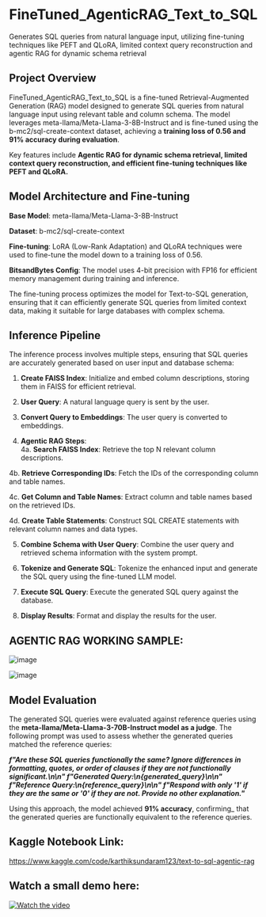 # FineTuned_AgenticRAG_Text_to_SQL

Generates SQL queries from natural language input, utilizing fine-tuning techniques like PEFT and QLoRA, limited context query reconstruction and agentic RAG for dynamic schema retrieval

## Project Overview
  
FineTuned_AgenticRAG_Text_to_SQL is a fine-tuned Retrieval-Augmented Generation (RAG) model designed to generate SQL queries from natural language input using relevant table and column schema. The model leverages meta-llama/Meta-Llama-3-8B-Instruct and is fine-tuned using the b-mc2/sql-create-context dataset, achieving a **training loss of 0.56 and 91% accuracy during evaluation**.

Key features include **Agentic RAG for dynamic schema retrieval, limited context query reconstruction, and efficient fine-tuning techniques like PEFT and QLoRA.**

  
## Model Architecture and Fine-tuning  
    
**Base Model**: meta-llama/Meta-Llama-3-8B-Instruct   
  
**Dataset**: b-mc2/sql-create-context    
  
**Fine-tuning**: LoRA (Low-Rank Adaptation) and QLoRA techniques were used to fine-tune the model down to a training loss of 0.56.  
  
**BitsandBytes Config**: The model uses 4-bit precision with FP16 for efficient memory management during training and inference.  
  
The fine-tuning process optimizes the model for Text-to-SQL generation, ensuring that it can efficiently generate SQL queries from limited context data, making it suitable for large databases with complex schema.    
  
## Inference Pipeline
  
The inference process involves multiple steps, ensuring that SQL queries are accurately generated based on user input and database schema:

1. **Create FAISS Index**: Initialize and embed column descriptions, storing them in FAISS for efficient retrieval.
  
2. **User Query**: A natural language query is sent by the user.

3. **Convert Query to Embeddings**: The user query is converted to embeddings.
   
4. **Agentic RAG Steps**:  
4a. **Search FAISS Index**: Retrieve the top N relevant column descriptions.  

4b. **Retrieve Corresponding IDs**: Fetch the IDs of the corresponding column and table names.  

4c. **Get Column and Table Names**: Extract column and table names based on the retrieved IDs.  

4d. **Create Table Statements**: Construct SQL CREATE statements with relevant column names and data types.  
  
5. **Combine Schema with User Query**: Combine the user query and retrieved schema information with the system prompt.
      
6. **Tokenize and Generate SQL**: Tokenize the enhanced input and generate the SQL query using the fine-tuned LLM model.
     
7. **Execute SQL Query**: Execute the generated SQL query against the database.
    
8. **Display Results**: Format and display the results for the user.  
    
## AGENTIC RAG WORKING SAMPLE:
  
  ![image](https://github.com/user-attachments/assets/ac67f30b-5fbe-45ac-b2b6-efcc1a9fbea4)
  
  ![image](https://github.com/user-attachments/assets/3d4d99a3-55d9-4018-960d-fcbb8af7089e)
   

            
## Model Evaluation
  
The generated SQL queries were evaluated against reference queries using the **meta-llama/Meta-Llama-3-70B-Instruct model as a judge**. The following prompt was used to assess whether the generated queries matched the reference queries:  

**_f"Are these SQL queries functionally the same? Ignore differences in formatting, quotes, or order of clauses if they are not functionally significant.\n\n"
f"Generated Query:\n{generated_query}\n\n"
f"Reference Query:\n{reference_query}\n\n"
f"Respond with only '1' if they are the same or '0' if they are not. Provide no other explanation."_**  

Using this approach, the model achieved **91% accuracy**, confirming_ that the generated queries are functionally equivalent to the reference queries.

## Kaggle Notebook Link:
  
https://www.kaggle.com/code/karthiksundaram123/text-to-sql-agentic-rag
   
   
## Watch a small demo here:
  
[![Watch the video](https://img.youtube.com/vi/9oRBBAJS7tk/maxresdefault.jpg)](https://youtu.be/9oRBBAJS7tk)  

        


